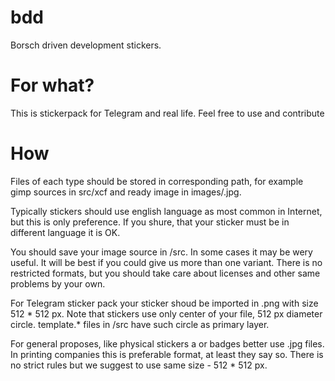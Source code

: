 # bdd
Borsch driven development stickers.

# For what?
This is stickerpack for Telegram and real life. Feel free to use and contribute 

# How
  Files of each type should be stored in corresponding path, for example gimp sources in src/xcf and ready image in images/.jpg.
  
  Typically stickers should use english language as most common in Internet, but this is only preference. If you shure, that your sticker must be in different language it is OK. 
  
  You should save your image source in /src. In some cases it may be wery useful. It will be best if you could give us more than one variant. There is no restricted formats, but you should take care about licenses and other same problems by your own. 
  
  For Telegram sticker pack your sticker shoud be imported in .png with size 512 * 512 px. Note that stickers use only center of your file, 512 px diameter circle. template.* files in /src have such circle as primary layer.
  
  For general proposes, like physical stickers a or badges better use .jpg files. In printing companies this is preferable format, at least they say so. There is no strict rules but we suggest to use same size - 512 * 512 px.
